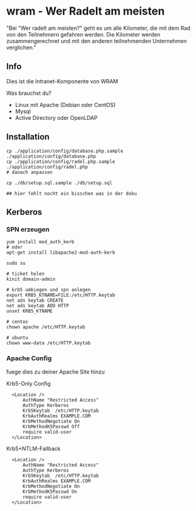 # wram - Wer Radelt am meisten

"Bei "Wer radelt am meisten?" geht es um alle Kilometer, die mit dem Rad von den Teilnehmern gefahren werden. Die Kilometer werden zusammengerechnet und mit den anderen teilnehmenden Unternehmen verglichen."

## Info

Dies ist die Intranet-Komponente von WRAM

Was brauchst du?

  * Linux mit Apache (Debian oder CentOS)
  * Mysql
  * Active Directory oder OpenLDAP

## Installation

```
cp ./application/config/database.php.sample ./application/config/database.php
cp ./application/config/radel.php.sample ./application/config/radel.php
# danach anpassen

cp ./db/setup.sql.sample ./db/setup.sql

## hier fehlt nocht ein bisschen was in der doku
```

## Kerberos

### SPN erzeugen

```
yum install mod_auth_kerb
# oder
apt-get install libapache2-mod-auth-kerb
```

```
sudo su

# ticket holen
kinit domain-admin

# krb5 umbiegen und spn anlegen
export KRB5_KTNAME=FILE:/etc/HTTP.keytab
net ads keytab CREATE
net ads keytab ADD HTTP
unset KRB5_KTNAME

# centos
chown apache /etc/HTTP.keytab

# ubuntu
chown www-data /etc/HTTP.keytab
```

### Apache Config

fuege dies zu deiner Apache Site hinzu

Krb5-Only Config

```
  <Location />
      AuthName "Restricted Access"
      AuthType Kerberos
      Krb5Keytab  /etc/HTTP.keytab
      KrbAuthRealms EXAMPLE.COM
      KrbMethodNegotiate On
      KrbMethodK5Passwd Off
      require valid-user
  </Location>
```
Krb5+NTLM-Fallback
```
  <Location />
      AuthName "Restricted Access"
      AuthType Kerberos
      Krb5Keytab  /etc/HTTP.keytab
      KrbAuthRealms EXAMPLE.COM
      KrbMethodNegotiate On
      KrbMethodK5Passwd On
      require valid-user
  </Location>
```
